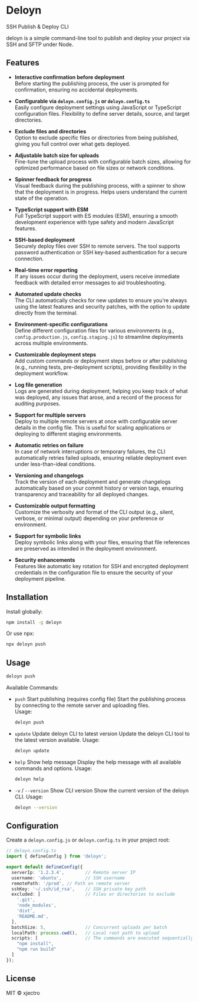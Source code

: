# Deloyn

SSH Publish & Deploy CLI

deloyn is a simple command-line tool to publish and deploy your project via SSH and SFTP under Node.

## Features

- **Interactive confirmation before deployment**  
  Before starting the publishing process, the user is prompted for confirmation, ensuring no accidental deployments.

- **Configurable via `deloyn.config.js` or `deloyn.config.ts`**  
  Easily configure deployment settings using JavaScript or TypeScript configuration files. Flexibility to define server details, source, and target directories.

- **Exclude files and directories**  
  Option to exclude specific files or directories from being published, giving you full control over what gets deployed.

- **Adjustable batch size for uploads**  
  Fine-tune the upload process with configurable batch sizes, allowing for optimized performance based on file sizes or network conditions.

- **Spinner feedback for progress**  
  Visual feedback during the publishing process, with a spinner to show that the deployment is in progress. Helps users understand the current state of the operation.

- **TypeScript support with ESM**  
  Full TypeScript support with ES modules (ESM), ensuring a smooth development experience with type safety and modern JavaScript features.

- **SSH-based deployment**  
  Securely deploy files over SSH to remote servers. The tool supports password authentication or SSH key-based authentication for a secure connection.

- **Real-time error reporting**  
  If any issues occur during the deployment, users receive immediate feedback with detailed error messages to aid troubleshooting.

- **Automated update checks**  
  The CLI automatically checks for new updates to ensure you're always using the latest features and security patches, with the option to update directly from the terminal.

- **Environment-specific configurations**  
  Define different configuration files for various environments (e.g., `config.production.js`, `config.staging.js`) to streamline deployments across multiple environments.

- **Customizable deployment steps**  
  Add custom commands or deployment steps before or after publishing (e.g., running tests, pre-deployment scripts), providing flexibility in the deployment workflow.

- **Log file generation**  
  Logs are generated during deployment, helping you keep track of what was deployed, any issues that arose, and a record of the process for auditing purposes.

- **Support for multiple servers**  
  Deploy to multiple remote servers at once with configurable server details in the config file. This is useful for scaling applications or deploying to different staging environments.

- **Automatic retries on failure**  
  In case of network interruptions or temporary failures, the CLI automatically retries failed uploads, ensuring reliable deployment even under less-than-ideal conditions.

- **Versioning and changelogs**  
  Track the version of each deployment and generate changelogs automatically based on your commit history or version tags, ensuring transparency and traceability for all deployed changes.

- **Customizable output formatting**  
  Customize the verbosity and format of the CLI output (e.g., silent, verbose, or minimal output) depending on your preference or environment.

- **Support for symbolic links**  
  Deploy symbolic links along with your files, ensuring that file references are preserved as intended in the deployment environment.

- **Security enhancements**  
  Features like automatic key rotation for SSH and encrypted deployment credentials in the configuration file to ensure the security of your deployment pipeline.

## Installation

Install globally:

```bash
npm install -g deloyn
```

Or use npx:

```bash
npx deloyn push
```

## Usage

```bash
deloyn push
```

Available Commands:

- `push`   Start publishing (requires config file)
  Start the publishing process by connecting to the remote server and uploading files.  
  Usage:
  ```bash
  deloyn push
  ```
- `update`  Update deloyn CLI to latest version Update the deloyn CLI tool to the latest version available.
  Usage:
  ```bash
  deloyn update
  ```
- `help`  Show help message Display the help message with all available commands and options.
  Usage:
  ```bash
  deloyn help
  ```
- `-v` / `--version`  Show CLI version Show the current version of the deloyn CLI.
  Usage:
  ```bash
  deloyn --version
  ```

## Configuration

Create a `deloyn.config.js` or `deloyn.config.ts` in your project root:

```ts
// deloyn.config.ts
import { defineConfig } from 'deloyn';

export default defineConfig({
  serverIp: '1.2.3.4',        // Remote server IP
  username: 'ubuntu',         // SSH username
  remotePath: '/prod', // Path on remote server
  sshKey: '~/.ssh/id_rsa',    // SSH private key path
  excluded: [                 // Files or directories to exclude
    '.git',
    'node_modules',
    'dist',
    'README.md',
  ],
  batchSize: 5,               // Concurrent uploads per batch
  localPath: process.cwd(),   // Local root path to upload
  scripts: [                  // The commands are executed sequentially after deploy. It is up to you which package manager you use (pnpm, yarn, npm...).
    "npm install",
    "npm run build"
  ]
});
```

## License

MIT © xjectro
